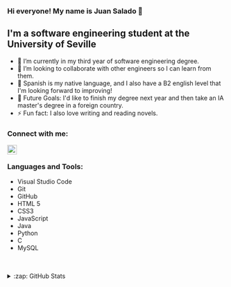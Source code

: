 ### Hi everyone! My name is Juan Salado 👋 



## I'm a software engineering student at the University of Seville

- 🌱 I’m currently in my third year of software engineering degree.
- 👯 I’m looking to collaborate with other engineers so I can learn from them.
- 🔭 Spanish is my native language, and I also have a B2 english level that I'm looking forward to improving!
- 🥅 Future Goals: I'd like to finish my degree next year and then take an IA master's degree in a foreign country.
- ⚡ Fun fact: I also love writing and reading novels.

### Connect with me:

[<img align="left" alt="codeSTACKr | Instagram" width="22px" src="https://cdn.jsdelivr.net/npm/simple-icons@v3/icons/instagram.svg" />][instagram]

<br />

### Languages and Tools:

- Visual Studio Code
- Git
- GitHub
- HTML 5
- CSS3
- JavaScript
- Java
- Python
- C
- MySQL

<br />
<br />





<details>
  <summary>:zap: GitHub Stats</summary>

  <img align="left" alt="codeSTACKr's GitHub Stats" src="https://github-readme-stats.codestackr.vercel.app/api?username=juradosalado&show_icons=true&hide_border=true" />

</details>

[instagram]: https://www.instagram.com/juradosalado
